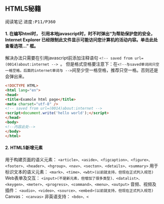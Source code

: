 ## HTML5秘籍
<kbd>阅读笔记</kbd> <kbd>进度:P11/P360 </kbd>

#### 1. 在编写html时， 引用本地javascript时，时不时弹出“为帮助保护您的安全，Internet Explorer 已经限制此文件显示可能访问您计算机的活动内容。单击此处查看选项…” 框。

解决办法只需要在引用javascript前添加注释语句 ```<!-- saved from url=(0014)about:internet --> ```。 但是格式空格要注意下：在```<!--与saved单词间只空一格空格，后面的internet单词与 -->```间至少空一格空格，推荐只空一格。否则还是会弹出来。

``` HTML
<!DOCTYPE HTML>
<html lang="en">
<head>
<title>Examole html page</title>  
<meta charset="utf-8" />
<!-- saved from url=(0014)about:internet -->
<script>document.write('hello world');</script>
</head>
<body>
<!--内容此处-->
</body>
</html>
```

#### 2. HTML5新增元素
用于构建页面的语义元素：
```<article>、<aside>、<figcaption>、<figure>、<footer>、<header>、<hgroup>、<nav>、<secton>、<details>、<summary>```
用于标识文本的语义元素：
```<mark>、<time>、<wbt>(以前就支持，但现在正式列入规范)```
Web表单及交互：
```<input>(不是新元素，但增加了很多类型)、<datalist>、<keygen>、<meter>、<progress>、<command>、<menu>、<output>```
音频、视频及插件：
```<audio>、<video>、<source>、<embed>(以前就支持，但现在正式列入规范)```
Canvas：
```<canvas>```
非英语支持：
```<bdo>、<```
<!--stackedit_data:
eyJoaXN0b3J5IjpbMTkwMDE2MDAxMyw1ODgwNDM1NTksMTQ5Nz
QxNjY0MiwtMzE3ODkwMDY1LDE3OTQ4NDY4OTksLTM3MzM5MTA4
OSwtMTExNDY4Mjk1N119
-->